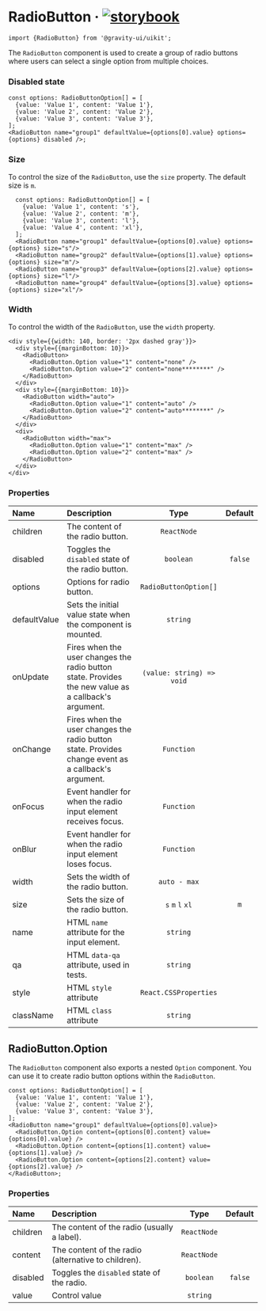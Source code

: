 <!--GITHUB_BLOCK-->

# RadioButton &middot; [![storybook](https://img.shields.io/badge/Storybook-RadioButton-3bc935)](https://preview.gravity-ui.com/uikit/?path=/docs/components-inputs-radiobutton--docs)

<!--/GITHUB_BLOCK-->

```tsx
import {RadioButton} from '@gravity-ui/uikit';
```

The `RadioButton` component is used to create a group of radio buttons where users can select a single option from multiple choices.

### Disabled state

<!--LANDING_BLOCK

<ExampleBlock
  code={`
const options: RadioButtonOption[] = [
  {value: 'Value 1', content: 'Value 1'},
  {value: 'Value 2', content: 'Value 2'},
  {value: 'Value 3', content: 'Value 3'},
];
<RadioButton name="group1" defaultValue={options[0].value} options={options} disabled/>
`}
>
  <UIKit.RadioButton name="group1" defaultValue="Value 1" options={
    [
      {value: 'Value 1', content: 'Value 1'},
      {value: 'Value 2', content: 'Value 2'},
      {value: 'Value 3', content: 'Value 3'},
    ]
  } disabled/>
</ExampleBlock>

LANDING_BLOCK-->

<!--GITHUB_BLOCK-->

```tsx
const options: RadioButtonOption[] = [
  {value: 'Value 1', content: 'Value 1'},
  {value: 'Value 2', content: 'Value 2'},
  {value: 'Value 3', content: 'Value 3'},
];
<RadioButton name="group1" defaultValue={options[0].value} options={options} disabled />;
```

<!--/GITHUB_BLOCK-->

### Size

To control the size of the `RadioButton`, use the `size` property. The default size is `m`.

<!--LANDING_BLOCK

<ExampleBlock
  code={`
const options: RadioButtonOption[] = [
  {value: 'Value 1', content: 's'},
  {value: 'Value 2', content: 'm'},
  {value: 'Value 3', content: 'l'},
  {value: 'Value 4', content: 'xl'},
];
<RadioButton name="group1" defaultValue={options[0].value} options={options} size="s"/>
<RadioButton name="group2" defaultValue={options[1].value} options={options} size="m"/>
<RadioButton name="group3" defaultValue={options[2].value} options={options} size="l"/>
<RadioButton name="group4" defaultValue={options[3].value} options={options} size="xl"/>
`}
>
  <div style={{display: 'grid', justifyItems: 'center', gap: 10}}>
    <UIKit.RadioButton name="group1" defaultValue="Value 1" options={
      [
        {value: 'Value 1', content: 's'},
        {value: 'Value 2', content: 'm'},
        {value: 'Value 3', content: 'l'},
        {value: 'Value 4', content: 'xl'},
      ]
    } size="s"/>
    <UIKit.RadioButton name="group2" defaultValue="Value 2" options={
      [
        {value: 'Value 1', content: 's'},
        {value: 'Value 2', content: 'm'},
        {value: 'Value 3', content: 'l'},
        {value: 'Value 4', content: 'xl'},
      ]
    } size="m"/>
    <UIKit.RadioButton name="group3" defaultValue="Value 3" options={
      [
        {value: 'Value 1', content: 's'},
        {value: 'Value 2', content: 'm'},
        {value: 'Value 3', content: 'l'},
        {value: 'Value 4', content: 'xl'},
      ]
    } size="l"/>
    <UIKit.RadioButton name="group4" defaultValue="Value 4" options={
      [
        {value: 'Value 1', content: 's'},
        {value: 'Value 2', content: 'm'},
        {value: 'Value 3', content: 'l'},
        {value: 'Value 4', content: 'xl'},
      ]
    } size="xl"/>
  </div>
</ExampleBlock>

LANDING_BLOCK-->

<!--GITHUB_BLOCK-->

```tsx
  const options: RadioButtonOption[] = [
    {value: 'Value 1', content: 's'},
    {value: 'Value 2', content: 'm'},
    {value: 'Value 3', content: 'l'},
    {value: 'Value 4', content: 'xl'},
  ];
  <RadioButton name="group1" defaultValue={options[0].value} options={options} size="s"/>
  <RadioButton name="group2" defaultValue={options[1].value} options={options} size="m"/>
  <RadioButton name="group3" defaultValue={options[2].value} options={options} size="l"/>
  <RadioButton name="group4" defaultValue={options[3].value} options={options} size="xl"/>
```

<!--/GITHUB_BLOCK-->

### Width

To control the width of the `RadioButton`, use the `width` property.

<!--LANDING_BLOCK

<ExampleBlock
  code={`
<div style={{width: 140, border: '2px dashed gray'}}>
  <div style={{marginBottom: 10}}>
    <RadioButton>
      <RadioButton.Option value="1" content="none" />
      <RadioButton.Option value="2" content="none********" />
    </RadioButton>
  </div>
  <div style={{marginBottom: 10}}>
    <RadioButton width="auto">
      <RadioButton.Option value="1" content="auto" />
      <RadioButton.Option value="2" content="auto********" />
    </RadioButton>
  </div>
  <div>
    <RadioButton width="max">
      <RadioButton.Option value="1" content="max" />
      <RadioButton.Option value="2" content="max" />
    </RadioButton>
  </div>
</div>
`}
>
<div style={{width: 140, border: '2px dashed gray'}}>
 <div style={{marginBottom: 10}}>
    <UIKit.RadioButton>
      <UIKit.RadioButton.Option value="1" content="none" />
      <UIKit.RadioButton.Option value="2" content="none********" />
    </UIKit.RadioButton>
  </div>
  <div style={{marginBottom: 10}}>
    <UIKit.RadioButton width="auto">
      <UIKit.RadioButton.Option value="1" content="auto" />
      <UIKit.RadioButton.Option value="2" content="auto********" />
    </UIKit.RadioButton>
  </div>
  <div>
    <UIKit.RadioButton width="max">
      <UIKit.RadioButton.Option value="1" content="max" />
      <UIKit.RadioButton.Option value="2" content="max" />
    </UIKit.RadioButton>
  </div>
</div>
</ExampleBlock>

LANDING_BLOCK-->

<!--GITHUB_BLOCK-->

```tsx
<div style={{width: 140, border: '2px dashed gray'}}>
  <div style={{marginBottom: 10}}>
    <RadioButton>
      <RadioButton.Option value="1" content="none" />
      <RadioButton.Option value="2" content="none********" />
    </RadioButton>
  </div>
  <div style={{marginBottom: 10}}>
    <RadioButton width="auto">
      <RadioButton.Option value="1" content="auto" />
      <RadioButton.Option value="2" content="auto********" />
    </RadioButton>
  </div>
  <div>
    <RadioButton width="max">
      <RadioButton.Option value="1" content="max" />
      <RadioButton.Option value="2" content="max" />
    </RadioButton>
  </div>
</div>
```

<!--/GITHUB_BLOCK-->

### Properties

| Name         | Description                                                                                          |           Type            | Default |
| :----------- | :--------------------------------------------------------------------------------------------------- | :-----------------------: | :-----: |
| children     | The content of the radio button.                                                                     |        `ReactNode`        |         |
| disabled     | Toggles the `disabled` state of the radio button.                                                    |         `boolean`         | `false` |
| options      | Options for radio button.                                                                            |   `RadioButtonOption[]`   |         |
| defaultValue | Sets the initial value state when the component is mounted.                                          |         `string`          |         |
| onUpdate     | Fires when the user changes the radio button state. Provides the new value as a callback's argument. | `(value: string) => void` |         |
| onChange     | Fires when the user changes the radio button state. Provides change event as a callback's argument.  |        `Function`         |         |
| onFocus      | Event handler for when the radio input element receives focus.                                       |        `Function`         |         |
| onBlur       | Event handler for when the radio input element loses focus.                                          |        `Function`         |         |
| width        | Sets the width of the radio button.                                                                  |       `auto - max`        |         |
| size         | Sets the size of the radio button.                                                                   |     `s` `m` `l` `xl`      |   `m`   |
| name         | HTML `name` attribute for the input element.                                                         |         `string`          |         |
| qa           | HTML `data-qa` attribute, used in tests.                                                             |         `string`          |         |
| style        | HTML `style` attribute                                                                               |   `React.CSSProperties`   |         |
| className    | HTML `class` attribute                                                                               |         `string`          |         |

## RadioButton.Option

The `RadioButton` component also exports a nested `Option` component. You can use it to create radio button options within the `RadioButton`.

<!--LANDING_BLOCK

<ExampleBlock
  code={`
const options: RadioButtonOption[] = [
  {value: 'Value 1', content: 'Value 1'},
  {value: 'Value 2', content: 'Value 2'},
  {value: 'Value 3', content: 'Value 3'},
];
<RadioButton name="group1" defaultValue={options[0].value}>
  <RadioButton.Option content={options[0].content} value={options[0].value} />
  <RadioButton.Option content={options[1].content} value={options[1].value} />
  <RadioButton.Option content={options[2].content} value={options[2].value} />
</RadioGroup>
`}
>
<UIKit.RadioButton name="group1" defaultValue="Value 1">
  <UIKit.RadioButton.Option content="Value 1" value="Value 1" />
  <UIKit.RadioButton.Option content="Value 2" value="Value 2" />
  <UIKit.RadioButton.Option content="Value 3" value="Value 3" />
</UIKit.RadioButton>
</ExampleBlock>

LANDING_BLOCK-->

<!--GITHUB_BLOCK-->

```tsx
const options: RadioButtonOption[] = [
  {value: 'Value 1', content: 'Value 1'},
  {value: 'Value 2', content: 'Value 2'},
  {value: 'Value 3', content: 'Value 3'},
];
<RadioButton name="group1" defaultValue={options[0].value}>
  <RadioButton.Option content={options[0].content} value={options[0].value} />
  <RadioButton.Option content={options[1].content} value={options[1].value} />
  <RadioButton.Option content={options[2].content} value={options[2].value} />
</RadioButton>;
```

<!--/GITHUB_BLOCK-->

### Properties

| Name     | Description                                         |    Type     | Default |
| :------- | :-------------------------------------------------- | :---------: | :-----: |
| children | The content of the radio (usually a label).         | `ReactNode` |         |
| content  | The content of the radio (alternative to children). | `ReactNode` |         |
| disabled | Toggles the `disabled` state of the radio.          |  `boolean`  | `false` |
| value    | Control value                                       |  `string`   |         |
